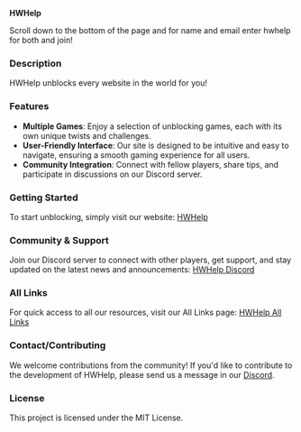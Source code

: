 **HWHelp**

Scroll down to the bottom of the page and for name and email enter hwhelp for both and join!

### Description
HWHelp unblocks every website in the world for you!

### Features
- **Multiple Games**: Enjoy a selection of unblocking games, each with its own unique twists and challenges.
- **User-Friendly Interface**: Our site is designed to be intuitive and easy to navigate, ensuring a smooth gaming experience for all users.
- **Community Integration**: Connect with fellow players, share tips, and participate in discussions on our Discord server.

### Getting Started
To start unblocking, simply visit our website: [HWHelp](https://hwhelp.cc/)

### Community & Support
Join our Discord server to connect with other players, get support, and stay updated on the latest news and announcements: [HWHelp Discord](https://hwhelp.cc/discord)

### All Links
For quick access to all our resources, visit our All Links page: [HWHelp All Links](https://hwhelp.cc/links)

### Contact/Contributing
We welcome contributions from the community! If you'd like to contribute to the development of HWHelp, please send us a message in our [Discord](https://hwhelp.cc/discord).

### License
This project is licensed under the MIT License.
